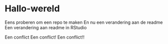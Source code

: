 # Hallo-wereld
Eens proberen om een repo te maken
En nu een verandering aan de readme
Een verandering aan readme in RStudio

Een conflict
Een conflict!
Een conflict!!
